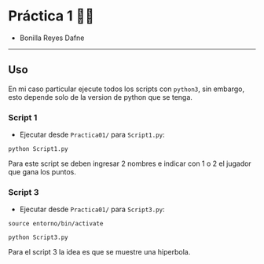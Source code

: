 # **Práctica 1** 🎾🌲

- Bonilla Reyes Dafne

---

## **Uso**

En mi caso particular ejecute todos los scripts con `python3`, sin embargo, esto depende solo de la version de python que se tenga.

### **Script 1**

- Ejecutar desde `Practica01/` para `Script1.py`:

```
python Script1.py
```

Para este script se deben ingresar 2 nombres e indicar con 1 o 2 el jugador que gana los puntos.

### **Script 3**

- Ejecutar desde `Practica01/` para `Script3.py`:

```
source entorno/bin/activate 
```
```
python Script3.py
```

Para el script 3 la idea es que se muestre una hiperbola.